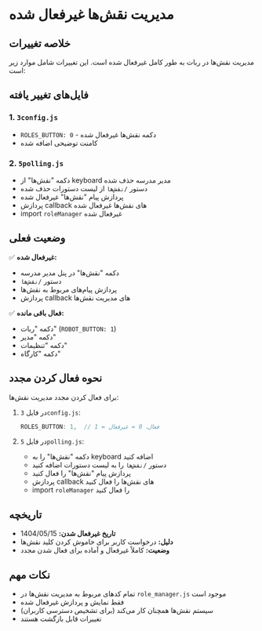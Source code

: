# مدیریت نقش‌ها غیرفعال شده

## خلاصه تغییرات

مدیریت نقش‌ها در ربات به طور کامل غیرفعال شده است. این تغییرات شامل موارد زیر است:

## فایل‌های تغییر یافته

### 1. `3config.js`
- `ROLES_BUTTON: 0` - دکمه نقش‌ها غیرفعال شده
- کامنت توضیحی اضافه شده

### 2. `5polling.js`
- دکمه "نقش‌ها" از keyboard مدیر مدرسه حذف شده
- دستور `/نقش‌ها` از لیست دستورات حذف شده
- پردازش پیام "نقش‌ها" غیرفعال شده
- پردازش callback های نقش‌ها غیرفعال شده
- import `roleManager` غیرفعال شده

## وضعیت فعلی

✅ **غیرفعال شده:**
- دکمه "نقش‌ها" در پنل مدیر مدرسه
- دستور `/نقش‌ها`
- پردازش پیام‌های مربوط به نقش‌ها
- پردازش callback های مدیریت نقش‌ها

✅ **فعال باقی مانده:**
- دکمه "ربات" (`ROBOT_BUTTON: 1`)
- دکمه "مدیر"
- دکمه "تنظیمات"
- دکمه "کارگاه"

## نحوه فعال کردن مجدد

برای فعال کردن مجدد مدیریت نقش‌ها:

1. در فایل `3config.js`:
   ```javascript
   ROLES_BUTTON: 1,  // 1 = فعال، 0 = غیرفعال
   ```

2. در فایل `5polling.js`:
   - دکمه "نقش‌ها" را به keyboard اضافه کنید
   - دستور `/نقش‌ها` را به لیست دستورات اضافه کنید
   - پردازش پیام "نقش‌ها" را فعال کنید
   - پردازش callback های نقش‌ها را فعال کنید
   - import `roleManager` را فعال کنید

## تاریخچه

- **تاریخ غیرفعال شدن:** 1404/05/15
- **دلیل:** درخواست کاربر برای خاموش کردن کلید نقش‌ها
- **وضعیت:** کاملاً غیرفعال و آماده برای فعال شدن مجدد

## نکات مهم

- تمام کدهای مربوط به مدیریت نقش‌ها در `role_manager.js` موجود است
- فقط نمایش و پردازش غیرفعال شده
- سیستم نقش‌ها همچنان کار می‌کند (برای تشخیص دسترسی کاربران)
- تغییرات قابل بازگشت هستند
